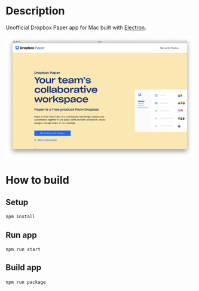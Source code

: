 # Description

Unofficial Dropbox Paper app for Mac built with [Electron](https://electronjs.org/).

<img src="https://raw.githubusercontent.com/dreamagicjp/paper-app/master/docs/paper.png">

# How to build

## Setup

```shell
npm install
```

## Run app

```shell
npm run start
```

## Build app

```shell
npm run package
```
